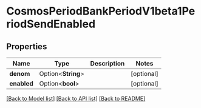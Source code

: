 # CosmosPeriodBankPeriodV1beta1PeriodSendEnabled

## Properties

Name | Type | Description | Notes
------------ | ------------- | ------------- | -------------
**denom** | Option<**String**> |  | [optional]
**enabled** | Option<**bool**> |  | [optional]

[[Back to Model list]](../README.md#documentation-for-models) [[Back to API list]](../README.md#documentation-for-api-endpoints) [[Back to README]](../README.md)


